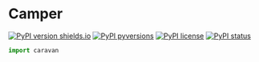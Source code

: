 Camper
===========

[![PyPI version shields.io](https://img.shields.io/pypi/v/camper.svg)](https://pypi.python.org/pypi/camper/)
[![PyPI pyversions](https://img.shields.io/pypi/pyversions/camper.svg)](https://pypi.python.org/pypi/camper/)
[![PyPI license](https://img.shields.io/pypi/l/camper.svg)](https://pypi.python.org/pypi/camper/)
[![PyPI status](https://img.shields.io/pypi/status/camper.svg)](https://pypi.python.org/pypi/camper/)

```python
import caravan

```